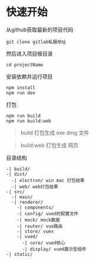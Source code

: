 # 快速开始
从github获取最新的项目代码
```shall
git clone gitlab私服地址
```
然后进入项目根目录
```shall
cd projectName
```
安装依赖并运行项目
```shall
npm install
npm run dev
```
打包
```shall
npm run build
npm run build:web
```
>build 打包生成 exe dmg 文件

>build:web 打包生成 网页

目录结构
```shall
-| build/
-| dist/ 
  -| electron/ win mac 打包结果
  -| web/ web打包结果
-| src/
  -| main/
  -| renderer/
    -| components/
    -| config/ vued的配置文件
    -| mock/ mock数据
    -| router/ vue路由
    -| store/ vuex
    -| vued/
      -| core/ vued核心
      -| display/ vued展示型组件
-| static/
```